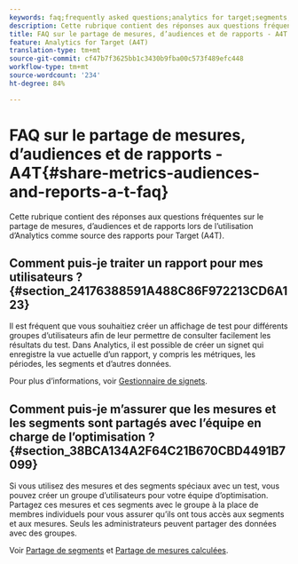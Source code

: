 ```yaml
---
keywords: faq;frequently asked questions;analytics for target;segments;a4T;share reports
description: Cette rubrique contient des réponses aux questions fréquentes sur le partage de mesures, d’audiences et de rapports lors de l’utilisation d’Analytics comme source des rapports pour Target (A4T).
title: FAQ sur le partage de mesures, d’audiences et de rapports - A4T
feature: Analytics for Target (A4T)
translation-type: tm+mt
source-git-commit: cf47b7f3625bb1c3430b9fba00c573f489efc448
workflow-type: tm+mt
source-wordcount: '234'
ht-degree: 84%

---
```



# FAQ sur le partage de mesures, d’audiences et de rapports - A4T{#share-metrics-audiences-and-reports-a-t-faq}

Cette rubrique contient des réponses aux questions fréquentes sur le partage de mesures, d’audiences et de rapports lors de l’utilisation d’Analytics comme source des rapports pour Target (A4T).

## Comment puis-je traiter un rapport pour mes utilisateurs ?{#section_24176388591A488C86F972213CD6A123}

Il est fréquent que vous souhaitiez créer un affichage de test pour différents groupes d’utilisateurs afin de leur permettre de consulter facilement les résultats du test. Dans Analytics, il est possible de créer un signet qui enregistre la vue actuelle d’un rapport, y compris les métriques, les périodes, les segments et d’autres données.

Pour plus d’informations, voir [Gestionnaire de signets](https://experienceleague.adobe.com/docs/analytics/analyze/reports-analytics/bookmarks.html).

## Comment puis-je m’assurer que les mesures et les segments sont partagés avec l’équipe en charge de l’optimisation ?{#section_38BCA134A2F64C21B670CBD4491B7099}

Si vous utilisez des mesures et des segments spéciaux avec un test, vous pouvez créer un groupe d’utilisateurs pour votre équipe d’optimisation. Partagez ces mesures et ces segments avec le groupe à la place de membres individuels pour vous assurer qu’ils ont tous accès aux segments et aux mesures. Seuls les administrateurs peuvent partager des données avec des groupes.

Voir [Partage de segments](https://experienceleague.adobe.com/docs/analytics/components/segmentation/segmentation-workflow/t-seg-share.html) et [Partage de mesures calculées](https://experienceleague.adobe.com/docs/analytics/components/calculated-metrics/calcmetric-workflow/cm-sharing.html).
